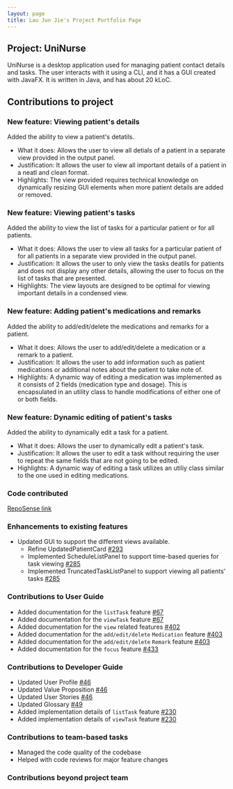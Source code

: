 ```yaml
---
layout: page
title: Lau Jun Jie's Project Portfolio Page
---
```


## Project: UniNurse

UniNurse is a desktop application used for managing patient contact details and tasks. The user interacts with it using
a CLI, and it has a GUI created with JavaFX. It is written in Java, and has about 20 kLoC.

## Contributions to project

### New feature: Viewing patient's details

Added the ability to view a patient's detatils.
* What it does: Allows the user to view all detials of a patient in a separate view provided in the output panel.
* Justification: It allows the user to view all important details of a patient in a neatl and clean format.
* Highlights: The view provided requires technical knowledge on dynamically resizing GUI elements when more patient details are added or removed.

### New feature: Viewing patient's tasks

Added the ability to view the list of tasks for a particular patient or for all patients.
* What it does: Allows the user to view all tasks for a particular patient of for all patients in a separate view provided in the output panel.
* Justification: It allows the user to only view the tasks deatils for patients and does not display any other details, allowing the user to focus on the list of tasks that are presented.
* Highlights: The view layouts are designed to be optimal for viewing important details in a condensed view.

### New feature: Adding patient's medications and remarks

Added the ability to add/edit/delete the medications and remarks for a patient.
* What it does: Allows the user to add/edit/delete a medication or a remark to a patient.
* Justification: It allows the user to add information such as patient medications or additional notes about the patient to take note of.
* Highlights: A dynamic way of editing a medication was implemented as it consists of 2 fields (medication type and dosage). This is encapsulated in an utility class to handle modifications of either one of or both fields.

### New feature: Dynamic editing of patient's tasks

Added the ability to dynamically edit a task for a patient.
* What it does: Allows the user to dynamically edit a patient's task. 
* Justification: It allows the user to edit a task without requiring the user to repeat the same fields that are not going to be edited.
* Highlights: A dynamic way of editing a task utilizes an utiliy class similar to the one used in editing medications.

### Code contributed
[RepoSense link](https://nus-cs2103-ay2223s1.github.io/tp-dashboard/?search=blopapple&breakdown=true)

### Enhancements to existing features
* Updated GUI to support the different views available.
    * Refine UpdatedPatientCard [\#293](https://github.com/AY2223S1-CS2103T-T12-4/tp/pull/293)
    * Implemented ScheduleListPanel to support time-based queries for task viewing [\#285](https://github.com/AY2223S1-CS2103T-T12-4/tp/pull/285)
    * Implemented TruncatedTaskListPanel to support viewing all patients' tasks [\#285](https://github.com/AY2223S1-CS2103T-T12-4/tp/pull/285)

### Contributions to User Guide
* Added documentation for the `listTask` feature [\#67](https://github.com/AY2223S1-CS2103T-T12-4/tp/pull/67)
* Added documentation for the `viewTask` feature [\#67](https://github.com/AY2223S1-CS2103T-T12-4/tp/pull/67)
* Added documentation for the `view` related features [\#402](https://github.com/AY2223S1-CS2103T-T12-4/tp/pull/402)
* Added documentation for the `add/edit/delete` `Medication` feature [\#403](https://github.com/AY2223S1-CS2103T-T12-4/tp/pull/403)
* Added documentation for the `add/edit/delete` `Remark` feature [\#403](https://github.com/AY2223S1-CS2103T-T12-4/tp/pull/403)
* Added documentation for the `focus` feature [\#433](https://github.com/AY2223S1-CS2103T-T12-4/tp/pull/433)

### Contributions to Developer Guide
* Updated User Profile [\#46]()
* Updated Value Proposition [\#46]()
* Updated User Stories [\#46]()
* Updated Glossary [\#49]()
* Added implementation details of `listTask` feature [\#230]()
* Added implementation details of `viewTask` feature [\#230]()

### Contributions to team-based tasks
* Managed the code quality of the codebase
* Helped with code reviews for major feature changes

### Contributions beyond project team
